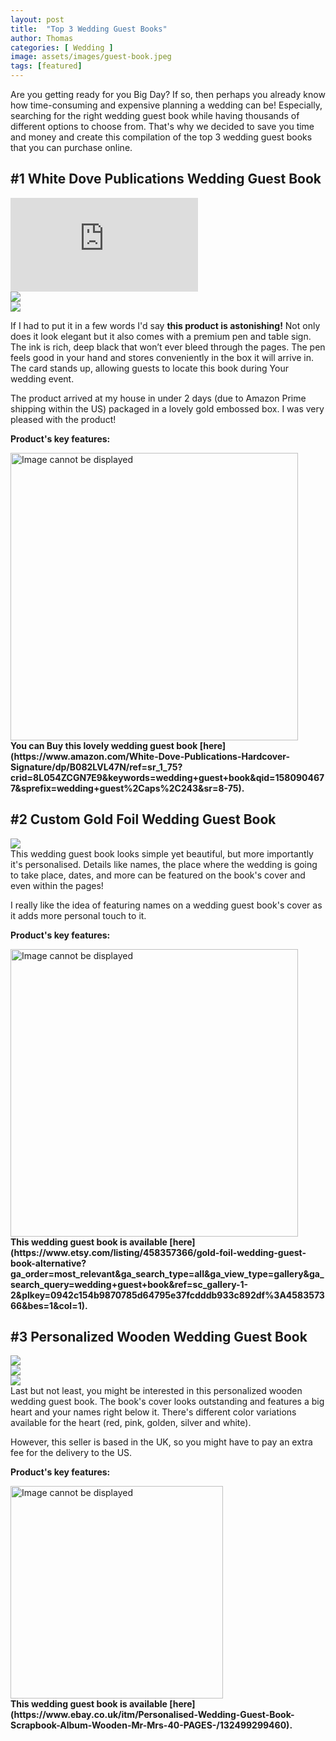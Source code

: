 ```yaml
---
layout: post
title:  "Top 3 Wedding Guest Books"
author: Thomas
categories: [ Wedding ]
image: assets/images/guest-book.jpeg
tags: [featured]
---
```

Are you getting ready for you Big Day? If so, then perhaps you already know how time-consuming and expensive planning a wedding can be! 
Especially, searching for the right wedding guest book while having thousands of different options to choose from.
That's why we decided to save you time and money and create this compilation of the top 3 wedding guest books that you can purchase online.


## #1 White Dove Publications Wedding Guest Book

<div class="embed-responsive embed-responsive-16by9">
    <iframe class="embed-responsive-item rounded-corners" src="https://www.youtube.com/embed/-gVC6Q4LEsE" frameborder="0" allow="accelerometer; autoplay; encrypted-media; gyroscope; picture-in-picture" allowfullscreen></iframe>
</div>
<div class="gallery">
    <div class="gallery-img img-col-2">
        <img class="rounded-corners" src="https://images-na.ssl-images-amazon.com/images/I/81cB%2BBGTicL._SL1500_.jpg" />
    </div>
    <div class="gallery-img img-col-2">
        <img class="rounded-corners" src="https://images-na.ssl-images-amazon.com/images/I/81l-tLjlK2L._SL1500_.jpg" />
    </div>
</div>

If I had to put it in a few words I'd say **this product is astonishing!** Not only does it look elegant but it also comes with a premium pen and table sign. The ink is rich, deep black that won’t ever bleed through the pages. The pen feels good in your hand and stores conveniently in the box it will arrive in. The card stands up, allowing guests to locate this book during Your wedding event.

The product arrived at my house in under 2 days (due to Amazon Prime shipping within the US) packaged in a lovely gold embossed box. I was very pleased with the product!

<p><b>Product's key features:</b></p>
<img src="{{site.baseurl}}/assets/images/features-1.png" alt="Image cannot be displayed" width="460" /><br>
<b>You can Buy this lovely wedding guest book [here](https://www.amazon.com/White-Dove-Publications-Hardcover-Signature/dp/B082LVL47N/ref=sr_1_75?crid=8L054ZCGN7E9&keywords=wedding+guest+book&qid=1580904677&sprefix=wedding+guest%2Caps%2C243&sr=8-75).</b>

## #2 Custom Gold Foil Wedding Guest Book

<img class="rounded-corners" src="{{site.baseurl}}/assets/images/personalized-guest-book.png" /><br>
This wedding guest book looks simple yet beautiful, but more importantly it's personalised. Details like names, the place where the wedding is going to take place, dates, and more can be featured on the book's cover and even within the pages!

I really like the idea of featuring names on a wedding guest book's cover as it adds more personal touch to it.

<p><b>Product's key features:</b></p>
<img src="{{site.baseurl}}/assets/images/features-2.png" alt="Image cannot be displayed" width="460" /><br>
<b>This wedding guest book is available [here](https://www.etsy.com/listing/458357366/gold-foil-wedding-guest-book-alternative?ga_order=most_relevant&ga_search_type=all&ga_view_type=gallery&ga_search_query=wedding+guest+book&ref=sc_gallery-1-2&plkey=0942c154b9870785d64795e37fcdddb933c892df%3A458357366&bes=1&col=1).</b>

## #3 Personalized Wooden Wedding Guest Book

<div class="gallery">
    <div class="gallery-img img-col-3">
        <img class="rounded-corners" src="{{site.baseurl}}/assets/images/wooden-wedding-guest-book-1.png" />
    </div>
    <div class="gallery-img img-col-3">
        <img class="rounded-corners" src="{{site.baseurl}}/assets/images/wooden-wedding-guest-book-2.png" />
    </div>
    <div class="gallery-img img-col-3">
        <img class="rounded-corners" src="{{site.baseurl}}/assets/images/wooden-wedding-guest-book-3.png" />
    </div>
</div>
Last but not least, you might be interested in this personalized wooden wedding guest book. The book's cover looks outstanding and features a big heart and your names right below it. There's different color variations available for the heart (red, pink, golden, silver and white).

However, this seller is based in the UK, so you might have to pay an extra fee for the delivery to the US.

<p><b>Product's key features:</b></p>
<img src="{{site.baseurl}}/assets/images/features-3.png" alt="Image cannot be displayed" width="340" /><br>
<b>This wedding guest book is available [here](https://www.ebay.co.uk/itm/Personalised-Wedding-Guest-Book-Scrapbook-Album-Wooden-Mr-Mrs-40-PAGES-/132499299460).</b>

